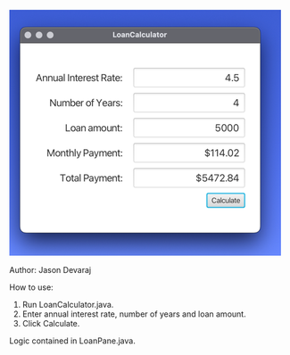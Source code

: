 ![img.png](img.png)

Author: Jason Devaraj

How to use: 
1. Run LoanCalculator.java.
2. Enter annual interest rate, number of years and loan amount.
3. Click Calculate.

Logic contained in LoanPane.java.